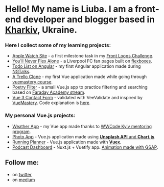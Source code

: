 # Hello! My name is Liuba. I am a front-end developer and blogger based in [Kharkiv](https://en.wikipedia.org/wiki/Kharkiv), Ukraine. 

### Here I collect some of my learning projects:
- [Apple Watch Site](https://ni4yja.github.io/apple-watch/) - a first milestone task in my [Front Loops Challenge](https://s.codepen.io/ni4yja/debug/zjEzWw/gareYZpoExWr).
- [You'll Never Flex Alone](https://ni4yja.github.io/YNFA/) - a Liverpool FC fan pages built on [flexboxes](https://medium.com/@ni4yja/youll-never-flex-alone-4f7379db1943). 
- [Todo List on Angular](https://ni4yja.github.io/todo-list/) - my first Angular application made during [NGTalks](https://medium.com/@ni4yja/ngtalk-in-kharkiv-1c2bd96282b6).
- [A Trello Clone](https://ni4yja.github.io/a-trello-clone/) - my first Vue application made while going through [vuemastery course](https://medium.com/@ni4yja/learning-vue-on-vue-mastery-206a6fa3f11a).
- [Poetry Filter](https://ni4yja.github.io/poetry-filter/) - a small Vue.js app to practice filtering and searching based on [Faraday Academy stream](https://www.youtube.com/watch?v=sJR3pVx-M58).
- [Vue 3 Contact Form](https://ni4yja.github.io/contact-form/) - validated with VeeValidate and inspired by [VueMastery](https://www.vuemastery.com/). Code explanation is [here](https://ni4yja.medium.com/how-to-validate-a-custom-form-component-in-vue-3-9bdcf9deb516). 

### My personal Vue.js projects:
- [Weather App](https://ni4yja.github.io/weather-app/) - my Vue app made thanks to [WWCode Kyiv mentoring program](https://ni4yja.medium.com/weather-app-on-vue-js-1062d52af624).
- [Photo App](https://ni4yja.github.io/photo-app/) - Vue.js application made using [**Unsplash API** and **Chart.js**](https://bit.ly/2XOqfRT).
- [Running Planner](https://ni4yja.github.io/running-planner/) - Vue.js application made with [**Vuex**](https://ni4yja.medium.com/running-planner-vue-js-application-4784f0560ec4).
- [Podcast Dashboard](https://ni4yja.github.io/podcast-dashboard/) - Nuxt.js + Vuetify app. [Animation made with GSAP](https://ni4yja.medium.com/nav-links-animation-made-with-nuxt-js-and-gsap-a00adbe8b29e).

## Follow me:
- on [twitter](https://twitter.com/ni4yja)
- on [medium](https://ni4yja.medium.com)
